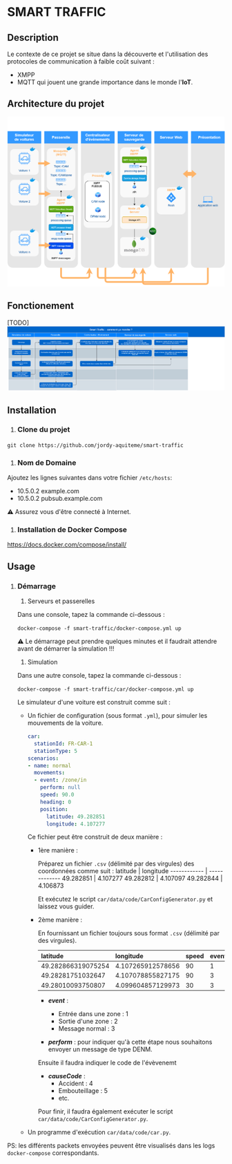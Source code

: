 # SMART TRAFFIC

## Description 
Le contexte de ce projet se situe dans la découverte et l'utilisation des protocoles de communication à faible coût suivant : 
* XMPP
* MQTT 
qui jouent une grande importance dans le monde l'**IoT**.

## Architecture du projet

![](images/archi_smart_traffic.png?raw=true)

## Fonctionement
[TODO]
![](images/fonctionement_smart_traffic.jpg?raw=true)

## Installation

  1. ### **Clone du projet**

  ```git clone https://github.com/jordy-aquiteme/smart-traffic```

  1. ### **Nom de Domaine**

  Ajoutez les lignes suivantes dans votre fichier `/etc/hosts`:
  * 10.5.0.2 example.com
  * 10.5.0.2 pubsub.example.com

  :warning: Assurez vous d'être connecté à Internet.

  1. ### **Installation de Docker Compose**

  https://docs.docker.com/compose/install/

## Usage
  1. ### **Démarrage**

      1. Serveurs et passerelles

        Dans une console, tapez la commande ci-dessous :

        ```docker-compose -f smart-traffic/docker-compose.yml up```

        :warning: Le démarrage peut prendre quelques minutes et il faudrait attendre avant de démarrer la simulation !!!

      1. Simulation

        Dans une autre console, tapez la commande ci-dessous :

        ```docker-compose -f smart-traffic/car/docker-compose.yml up```

        Le simulateur d'une voiture est construit comme suit :

        * Un fichier de configuration (sous format ```.yml```), pour simuler les mouvements de la voiture.

          ```yaml 
          car:
            stationId: FR-CAR-1
            stationType: 5
          scenarios:
          - name: normal
            movements:
            - event: /zone/in
              perform: null
              speed: 90.0
              heading: 0
              position:
                latitude: 49.282851
                longitude: 4.107277
          ```
          Ce fichier peut être construit de deux manière :

            * 1ère manière :

              Préparez un fichier ```.csv``` (délimité par des virgules) des coordonnées comme suit :
              latitude | longitude
              ------------ | -------------
              49.282851 | 4.107277
              49.282812 | 4.107097
              49.282844 | 4.106873

              Et exécutez le script ```car/data/code/CarConfigGenerator.py``` et laissez vous guider. 

            * 2ème manière :

              En fournissant un fichier toujours sous format ```.csv``` (délimité par des virgules).

              latitude | longitude | speed | event | perform | causeCode
              -------- | ---------- | ---------- | ---------- | ---------- | ----------
              49.282866319075254 | 4.107265912578656 | 90 | 1 | n | |
              49.28281751032647 | 4.107078855827175 | 90 | 3 | n | |
              49.28010093750807 | 4.099604857129973 | 30 | 3 | o | 4

                * ***event*** : 
                    * Entrée dans une zone : 1
                    * Sortie d'une zone : 2
                    * Message normal : 3

                * ***perform*** : pour indiquer qu'à cette étape nous souhaitons envoyer un message de type DENM.  

                Ensuite il faudra indiquer le code de l'évèvenemt 
                * ***causeCode*** :
                    * Accident : 4
                    * Embouteillage : 5
                    * etc.

                Pour finir, il faudra également exécuter le script ```car/data/code/CarConfigGenerator.py```.

        * Un programme d'exécution ```car/data/code/car.py```.

PS: les différents packets envoyées peuvent être visualisés dans les logs ```docker-compose``` correspondants.